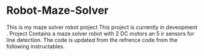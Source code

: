 # Robot-Maze-Solver
This is my maze solver robot project
This project is currently in deveopment .
Project Contains a maze solver robot with 2 DC motors an 5 ir sensors for line detection.
The code is updated from the refrence code from the following instructables.
